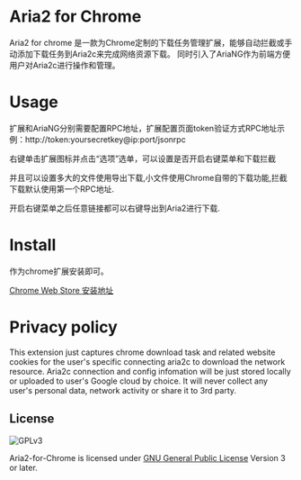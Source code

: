 # Aria2 for Chrome
Aria2 for chrome 是一款为Chrome定制的下载任务管理扩展，能够自动拦截或手动添加下载任务到Aria2c来完成网络资源下载。
同时引入了AriaNG作为前端方便用户对Aria2c进行操作和管理。

# Usage
扩展和AriaNG分别需要配置RPC地址，扩展配置页面token验证方式RPC地址示例：http://token:yoursecretkey@ip:port/jsonrpc

右键单击扩展图标并点击“选项”选单，可以设置是否开启右键菜单和下载拦截

并且可以设置多大的文件使用导出下载,小文件使用Chrome自带的下载功能,拦截下载默认使用第一个RPC地址.

开启右键菜单之后任意链接都可以右键导出到Aria2进行下载.


# Install

作为chrome扩展安装即可。

[Chrome Web Store 安装地址](https://chrome.google.com/webstore/detail/aria2-for-chrome/mpkodccbngfoacfalldjimigbofkhgjn)

# Privacy policy

This extension just captures chrome download task and related website cookies for the user's specific connecting aria2c to download the  network resource. Aria2c connection and config infomation will be just stored locally or uploaded to user's Google cloud by choice. It will never collect any user's personal data, network activity or share it to 3rd party.

License
-------
![GPLv3](https://www.gnu.org/graphics/gplv3-127x51.png)

Aria2-for-Chrome is licensed under [GNU General Public License](https://www.gnu.org/licenses/gpl.html) Version 3 or later.
